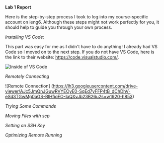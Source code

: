 __Lab 1 Report__

Here is the step-by-step process I took to log into my course-specific account on ieng6. Although these steps might not work perfectly for you, it should help to guide you through your own process.


*Installing VS Code:*

This part was easy for me as I didn't have to do anything! I already had VS Code so I moved on to the next step. If you do not have VS Code, here is the link to their website: https://code.visualstudio.com/.

![Inside of VS Code](https://lh3.googleusercontent.com/drive-viewer/AJc5JmRPxprBTuJEI6OOwg2BU5izNrQ6Ai-Y_r2oaojfD1mnaBfBGf1nKInnDnqsTyNK9dD8Y2UJxl4=w1920-h853)

*Remotely Connecting*



![Remote Connection] (https://lh3.googleusercontent.com/drive-viewer/AJc5JmQnJGuwRVYEOyE0-SqEd7yFFP4tB_dChDhV-eSd3TGwMg0aGS-BlHfioEO-IaQXvJb23B26u2s=w1920-h853)


*Trying Some Commands*



*Moving Files with scp*



*Setting an SSH Key*



*Optimizing Remote Running*
